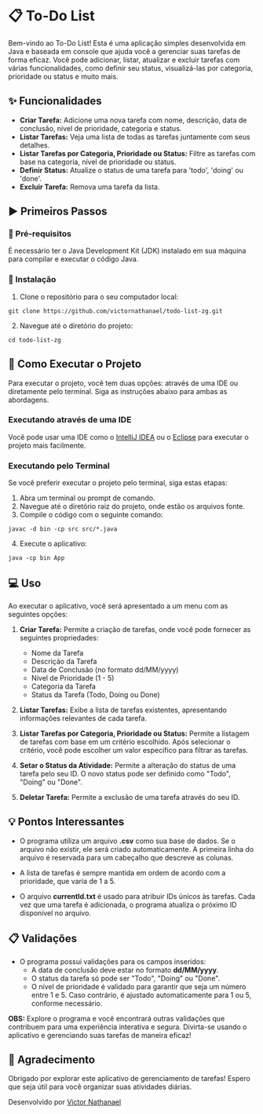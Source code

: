 # 📋 To-Do List

Bem-vindo ao To-Do List! Esta é uma aplicação simples desenvolvida em Java e baseada em console que ajuda você a gerenciar suas tarefas de forma eficaz. Você pode adicionar, listar, atualizar e excluir tarefas com várias funcionalidades, como definir seu status, visualizá-las por categoria, prioridade ou status e muito mais.

## ✨ Funcionalidades 

- **Criar Tarefa:** Adicione uma nova tarefa com nome, descrição, data de conclusão, nível de prioridade, categoria e status.
- **Listar Tarefas:** Veja uma lista de todas as tarefas juntamente com seus detalhes.
- **Listar Tarefas por Categoria, Prioridade ou Status:** Filtre as tarefas com base na categoria, nível de prioridade ou status.
- **Definir Status:** Atualize o status de uma tarefa para 'todo', 'doing' ou 'done'.
- **Excluir Tarefa:** Remova uma tarefa da lista.

## ▶️ Primeiros Passos

### 🔧 Pré-requisitos 

É necessário ter o Java Development Kit (JDK) instalado em sua máquina para compilar e executar o código Java.

### 🎯 Instalação 

1. Clone o repositório para o seu computador local:

```
git clone https://github.com/victornathanael/todo-list-zg.git
```

2. Navegue até o diretório do projeto:

```
cd todo-list-zg
```

## 🚀 Como Executar o Projeto

Para executar o projeto, você tem duas opções: através de uma IDE ou diretamente pelo terminal. Siga as instruções abaixo para ambas as abordagens.

### Executando através de uma IDE

Você pode usar uma IDE como o [IntelliJ IDEA](https://www.jetbrains.com/pt-br/idea/) ou o [Eclipse](https://www.eclipse.org/downloads/) para executar o projeto mais facilmente.

### Executando pelo Terminal

Se você preferir executar o projeto pelo terminal, siga estas etapas:

1. Abra um terminal ou prompt de comando.
2. Navegue até o diretório raiz do projeto, onde estão os arquivos fonte.
3. Compile o código com o seguinte comando:

```
javac -d bin -cp src src/*.java
```

4. Execute o aplicativo:

```
java -cp bin App
```

## 💻 Uso 

Ao executar o aplicativo, você será apresentado a um menu com as seguintes opções:

1. **Criar Tarefa:** Permite a criação de tarefas, onde você pode fornecer as seguintes propriedades:
   - Nome da Tarefa
   - Descrição da Tarefa
   - Data de Conclusão (no formato dd/MM/yyyy)
   - Nível de Prioridade (1 - 5)
   - Categoria da Tarefa
   - Status da Tarefa (Todo, Doing ou Done)

2. **Listar Tarefas:** Exibe a lista de tarefas existentes, apresentando informações relevantes de cada tarefa.

3. **Listar Tarefas por Categoria, Prioridade ou Status:** Permite a listagem de tarefas com base em um critério escolhido. Após selecionar o critério, você pode escolher um valor específico para filtrar as tarefas.

4. **Setar o Status da Atividade:** Permite a alteração do status de uma tarefa pelo seu ID. O novo status pode ser definido como "Todo", "Doing" ou "Done".

5. **Deletar Tarefa:** Permite a exclusão de uma tarefa através do seu ID.

## 💡 Pontos Interessantes

- O programa utiliza um arquivo **.csv** como sua base de dados. Se o arquivo não existir, ele será criado automaticamente. A primeira linha do arquivo é reservada para um cabeçalho que descreve as colunas.

- A lista de tarefas é sempre mantida em ordem de acordo com a prioridade, que varia de 1 a 5.

- O arquivo **currentId.txt** é usado para atribuir IDs únicos às tarefas. Cada vez que uma tarefa é adicionada, o programa atualiza o próximo ID disponível no arquivo.

## 📋 Validações

- O programa possui validações para os campos inseridos:
  - A data de conclusão deve estar no formato **dd/MM/yyyy**.
  - O status da tarefa só pode ser "Todo", "Doing" ou "Done".
  - O nível de prioridade é validado para garantir que seja um número entre 1 e 5. Caso contrário, é ajustado automaticamente para 1 ou 5, conforme necessário.

**OBS:** Explore o programa e você encontrará outras validações que contribuem para uma experiência interativa e segura. Divirta-se usando o aplicativo e gerenciando suas tarefas de maneira eficaz!

## 🌹 Agradecimento

Obrigado por explorar este aplicativo de gerenciamento de tarefas! Espero que seja útil para você organizar suas atividades diárias.

Desenvolvido por [Victor Nathanael](https://www.linkedin.com/in/victornathanael/)

